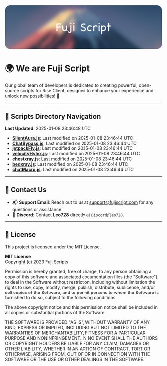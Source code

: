 ![Banner](.github/b.webp)

# 🌍 **We are Fuji Script**

Our global team of developers is dedicated to creating powerful, open-source scripts for Rise Client, designed to enhance your experience and unlock new possibilities! 🌟

---
<!-- SCRIPTS_NAVIGATION_START -->
## 📂 **Scripts Directory Navigation**

**Last Updated**: 2025-01-08 23:46:48 UTC

- **[SilentAura.js](scripts/SilentAura.js)**: Last modified on 2025-01-08 23:46:44 UTC
- **[ChatBypass.js](scripts/ChatBypass.js)**: Last modified on 2025-01-08 23:46:44 UTC
- **[jetpackFly.js](scripts/jetpackFly.js)**: Last modified on 2025-01-08 23:46:44 UTC
- **[velocityHylex.js](scripts/velocityHylex.js)**: Last modified on 2025-01-08 23:46:44 UTC
- **[chestxray.js](scripts/chestxray.js)**: Last modified on 2025-01-08 23:46:44 UTC
- **[bedxray.js](scripts/bedxray.js)**: Last modified on 2025-01-08 23:46:44 UTC
- **[chatMacro.js](scripts/chatMacro.js)**: Last modified on 2025-01-08 23:46:44 UTC

<!-- SCRIPTS_NAVIGATION_END -->

---

## 💬 **Contact Us**  
- 📬 **Support Email**: Reach out to us at [support@fujiscript.com](mailto:support@fujiscript.com) for any questions or assistance.  
- 💬 **Discord**: Contact **Leo728** directly at `Discord@leo728`.

---

## 📜 **License**

This project is licensed under the MIT License.  

**MIT License**  
Copyright (c) 2023 Fuji Scripts  

Permission is hereby granted, free of charge, to any person obtaining a copy of this software and associated documentation files (the "Software"), to deal in the Software without restriction, including without limitation the rights to use, copy, modify, merge, publish, distribute, sublicense, and/or sell copies of the Software, and to permit persons to whom the Software is furnished to do so, subject to the following conditions:  

The above copyright notice and this permission notice shall be included in all copies or substantial portions of the Software.  

THE SOFTWARE IS PROVIDED "AS IS", WITHOUT WARRANTY OF ANY KIND, EXPRESS OR IMPLIED, INCLUDING BUT NOT LIMITED TO THE WARRANTIES OF MERCHANTABILITY, FITNESS FOR A PARTICULAR PURPOSE AND NONINFRINGEMENT. IN NO EVENT SHALL THE AUTHORS OR COPYRIGHT HOLDERS BE LIABLE FOR ANY CLAIM, DAMAGES OR OTHER LIABILITY, WHETHER IN AN ACTION OF CONTRACT, TORT OR OTHERWISE, ARISING FROM, OUT OF OR IN CONNECTION WITH THE SOFTWARE OR THE USE OR OTHER DEALINGS IN THE SOFTWARE.  
